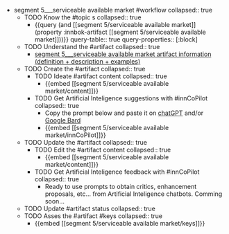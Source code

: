 
- segment 5___serviceable available market #workflow
   collapsed:: true
  - TODO Know the #topic s
    collapsed:: true
    - {{query (and [[segment 5/serviceable available market]] (property :innbok-artifact [[segment 5/serviceable available market]]))}}
      query-table:: true
      query-properties:: [:block]
  - TODO Understand the #artifact
    collapsed:: true
    - [segment 5___serviceable available market artifact information (definition + description + examples)](https://go.innbok.com/#/page/innBoK%2Fsegment-%28id%29%2Fserviceable-available-market%2Finfo)
  - TODO Create the #artifact
     collapsed:: true
    - TODO Ideate #artifact content
      collapsed:: true
      - {{embed [[segment 5/serviceable available market/content]]}}
    - TODO Get Artificial Inteligence suggestions with #innCoPilot
      collapsed:: true
      - Copy the prompt below and paste it on [chatGPT](https://chat.openai.com) and/or [Google Bard](https://bard.google.com/chat)
      - {{embed [[segment 5/serviceable available market/innCoPilot]]}}
  - TODO Update the #artifact
    collapsed:: true
    - TODO Edit the #artifact content
     collapsed:: true
      - {{embed [[segment 5/serviceable available market/content]]}}
    - TODO Get Artificial Inteligence feedback with #innCoPilot
      collapsed:: true
      - Ready to use prompts to obtain critics, enhancement proposals, etc... from Artificial Inteligence chatbots. Comming soon...
  - TODO Update #artifact status
    collapsed:: true
  - TODO Asses the #artifact #keys
    collapsed:: true
    - {{embed [[segment 5/serviceable available market/keys]]}}








